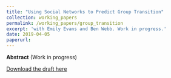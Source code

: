 ```yaml
---
title: "Using Social Networks to Predict Group Transition"
collection: working_papers
permalink: /working_papers/group_transition
excerpt: 'with Emily Evans and Ben Webb. Work in progress.'
date: 2019-04-05
paperurl:
---
```


**Abstract** (Work in progress)

[Download the draft here](http://joeleung16.github.io/files/Using_Social_Networks_to_Improve_Machine_Learning.pdf)
